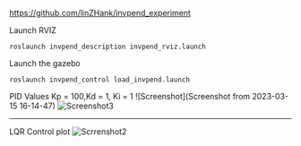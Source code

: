 https://github.com/linZHank/invpend_experiment

Launch RVIZ
```
roslaunch invpend_description invpend_rviz.launch
```

Launch the gazebo
```
roslaunch invpend_control load_invpend.launch
```
PID Values Kp = 100,Kd = 1, Ki = 1
![Screenshot](Screenshot from 2023-03-15 16-14-47)
![Screenshot3](https://github.com/zeelbhatt/autonomous-exploration/blob/main/catkin_ws/src/Screenshot%20from%202023-03-15%2017-13-09.png)



------------------------------------------
LQR Control plot
![Scrrenshot2](https://github.com/zeelbhatt/autonomous-exploration/blob/main/catkin_ws/src/Screenshot%20from%202023-03-15%2017-11-28.png)

